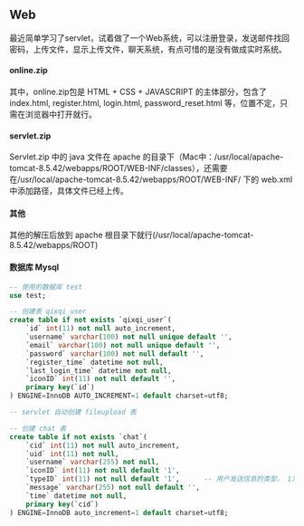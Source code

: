 ## Web

最近简单学习了servlet，试着做了一个Web系统，可以注册登录，发送邮件找回密码，上传文件，显示上传文件，聊天系统，有点可惜的是没有做成实时系统。

#### online.zip

其中，online.zip包是 HTML + CSS + JAVASCRIPT 的主体部分，包含了index.html, register.html, login.html, password_reset.html 等，位置不定，只需在浏览器中打开就行。

#### servlet.zip

Servlet.zip 中的 java 文件在 apache 的目录下（Mac中：/usr/local/apache-tomcat-8.5.42/webapps/ROOT/WEB-INF/classes），还需要在/usr/local/apache-tomcat-8.5.42/webapps/ROOT/WEB-INF/ 下的 web.xml 中添加路径，具体文件已经上传。

#### 其他

其他的解压后放到 apache 根目录下就行(/usr/local/apache-tomcat-8.5.42/webapps/ROOT)

#### 数据库 Mysql

``` sql
-- 使用的数据库 test
use test;

-- 创建表 qixqi_user
create table if not exists `qixqi_user`(
    `id` int(11) not null auto_increment,
    `username` varchar(100) not null unique default '',
    `email` varchar(100) not null unique default '',
    `password` varchar(100) not null default '',
    `register_time` datetime not null,
    `last_login_time` datetime not null,
    `iconID` int(11) not null default '',
    primary key(`id`)
) ENGINE=InnoDB AUTO_INCREMENT=1 default charset=utf8;

-- servlet 自动创建 fileupload 表

-- 创建 chat 表
create table if not exists `chat`(
    `cid` int(11) not null auto_increment,
    `uid` int(11) not null,
    `username` varchar(255) not null,
    `iconID` int(11) not null default '1',
    `typeID` int(11) not null default '1',      -- 用户发送信息的类型， 1为文字，2为文件
    `message` varchar(255) not null default '',
    `time` datetime not null,
    primary key(`cid`)
) ENGINE=InnoDB auto_increment=1 default charset=utf8;
```





